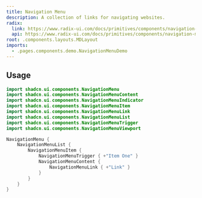 ```yaml
---
title: Navigation Menu
description: A collection of links for navigating websites.
radix:
  link: https://www.radix-ui.com/docs/primitives/components/navigation-menu
  api: https://www.radix-ui.com/docs/primitives/components/navigation-menu#api-reference
root: .components.layouts.MDLayout
imports:
  - .pages.components.demo.NavigationMenuDemo
---
```


<ComponentPreview component="NavigationMenuDemo {}" file="NavigationMenuDemo" />

## Usage

```kotlin
import shadcn.ui.components.NavigationMenu
import shadcn.ui.components.NavigationMenuContent
import shadcn.ui.components.NavigationMenuIndicator
import shadcn.ui.components.NavigationMenuItem
import shadcn.ui.components.NavigationMenuLink
import shadcn.ui.components.NavigationMenuList
import shadcn.ui.components.NavigationMenuTrigger
import shadcn.ui.components.NavigationMenuViewport
```

```kotlin
NavigationMenu {
    NavigationMenuList {
        NavigationMenuItem {
            NavigationMenuTrigger { +"Item One" }
            NavigationMenuContent {
                NavigationMenuLink { +"Link" }
            }
        }
    }
}
```